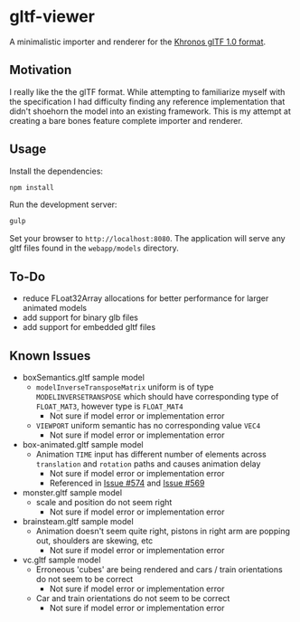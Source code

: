 # gltf-viewer

A minimalistic importer and renderer for the [Khronos glTF 1.0 format](https://github.com/KhronosGroup/glTF).

## Motivation

I really like the the glTF format. While attempting to familiarize myself with the specification I had difficulty finding any reference implementation that didn't shoehorn the model into an existing framework. This is my attempt at creating a bare bones feature complete importer and renderer.

## Usage

Install the dependencies:

```bash
npm install
```

Run the development server:

```bash
gulp
```

Set your browser to `http://localhost:8080`. The application will serve any gltf files found in the `webapp/models` directory.

## To-Do

- reduce FLoat32Array allocations for better performance for larger animated models
- add support for binary glb files
- add support for embedded gltf files  

## Known Issues

- boxSemantics.gltf sample model
    - `modelInverseTransposeMatrix` uniform is of type `MODELINVERSETRANSPOSE` which should have corresponding type of `FLOAT_MAT3`, however type is `FLOAT_MAT4`
        - Not sure if model error or implementation error
    - `VIEWPORT` uniform semantic has no corresponding value `VEC4`
        - Not sure if model error or implementation error
- box-animated.gltf sample model
    - Animation `TIME` input has different number of elements across `translation` and `rotation` paths and causes animation delay
        - Not sure if model error or implementation error
        - Referenced in [Issue #574](https://github.com/KhronosGroup/glTF/issues/573) and [Issue #569](https://github.com/KhronosGroup/glTF/issues/569)
- monster.gltf sample model
    - scale and position do not seem right
        - Not sure if model error or implementation error
- brainsteam.gltf sample model
    - Animation doesn't seem quite right, pistons in right arm are popping out, shoulders are skewing, etc
        - Not sure if model error or implementation error
- vc.gltf sample model
    - Erroneous 'cubes' are being rendered and cars / train orientations do not seem to be correct
        - Not sure if model error or implementation error
    - Car and train orientations do not seem to be correct
        - Not sure if model error or implementation error
